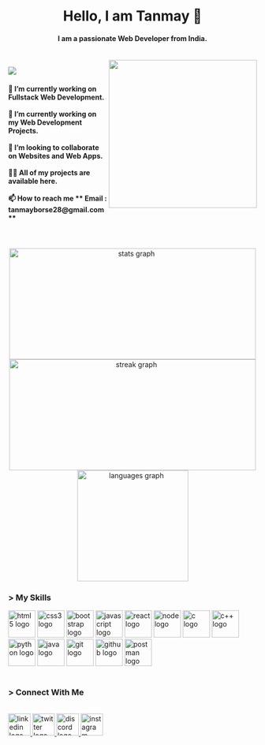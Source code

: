 <h1 align="center">Hello, I am Tanmay 👋 </h1>


<h4 align="center">I am a passionate Web Developer from India.</h4>
<br>
<img align='right' src="https://tse4.mm.bing.net/th/id/OIG1.JyNqeSjaZukrFUC12bGJ?pid=ImgGn" height='300'>
<p align='left'><img src="https://komarev.com/ghpvc/?username=MeTanmay"></p>

<h4 align="left">🔭 I’m currently working on Fullstack Web Development.<br><br>🌱 I’m currently working on my Web Development Projects.<br><br>👯 I’m looking to collaborate on Websites and Web Apps.<br><br>👨‍💻 All of my projects are available here.<br><br>📫 How to reach me ** Email : tanmayborse28@gmail.com **<br><br>
</h4>
<br>




  <div align="center">
    <img src="https://github-readme-stats.vercel.app/api?username=MeTanmay&hide_title=false&hide_rank=false&show_icons=true&include_all_commits=true&count_private=true&disable_animations=false&theme=codeSTACKr&locale=en&hide_border=false&border_radius=5&order=3" height="225" width="500" alt="stats graph" />
  </div>

  <div align="center">
    <img src="https://streak-stats.demolab.com?user=MeTanmay&locale=en&mode=daily&theme=codeSTACKr&hide_border=false&border_radius=5&order=3" height="225" width="500" alt="streak graph" />
  </div>



<div align="center">
  <img src="https://github-readme-stats.vercel.app/api/top-langs?username=MeTanmay&locale=en&hide_title=false&layout=compact&card_width=320&langs_count=5&theme=codeSTACKr&hide_border=false&border_radius=5&order=3" height="225" alt="languages graph"  />
</div>



<h3 align="left" >> My Skills</h3>



<div align="left">
  <img src="https://cdn.jsdelivr.net/gh/devicons/devicon/icons/html5/html5-original.svg" height="55" width="55" alt="html5 logo"  /> 
  <img src="https://cdn.jsdelivr.net/gh/devicons/devicon/icons/css3/css3-original.svg" height="55" width="55" alt="css3 logo"  />
  <img src="https://cdn.jsdelivr.net/gh/devicons/devicon/icons/bootstrap/bootstrap-original.svg" height="55" width="55" alt="bootstrap logo"  />
  
  <img src="https://cdn.jsdelivr.net/gh/devicons/devicon/icons/javascript/javascript-original.svg" height="55" width="55" alt="javascript logo"  />
  <img src="https://cdn.jsdelivr.net/gh/devicons/devicon/icons/react/react-original.svg" height="55" width="55" alt="react logo"  />
  <img src="https://cdn.jsdelivr.net/gh/devicons/devicon/icons/nodejs/nodejs-original-wordmark.svg" height="55" width="55" alt="node logo"  />
  <img src="https://cdn.jsdelivr.net/gh/devicons/devicon/icons/c/c-original.svg" height="55" width="55" alt="c logo"  />
  <img src="https://cdn.jsdelivr.net/gh/devicons/devicon/icons/cplusplus/cplusplus-original.svg" height="55" width="55" alt="c++ logo"  />
  <img src="https://cdn.jsdelivr.net/gh/devicons/devicon/icons/python/python-original.svg" height="55" width="55" alt="python logo"  />
  <img src="https://cdn.jsdelivr.net/gh/devicons/devicon/icons/java/java-original.svg" height="55" width="55" alt="java logo"  />
  <img src="https://cdn.jsdelivr.net/gh/devicons/devicon/icons/git/git-original.svg" height="55" width="55" alt="git logo"  />
  <img src="https://cdn.jsdelivr.net/gh/devicons/devicon/icons/github/github-original.svg" height="55" width="55" alt="github logo"  />
  <img src="https://cdn.jsdelivr.net/gh/devicons/devicon/icons/postman/postman-original.svg" height="55" width="55" alt="postman logo"  />
  

</div>



<br clear="both">

<h3 align="left" >> Connect With Me</h3>



<br clear="both">

<div align="left">
  <a href="https://www.linkedin.com/in/tanmay-borse-53877023a" target="_blank">
    <img src="https://raw.githubusercontent.com/maurodesouza/profile-readme-generator/master/src/assets/icons/social/linkedin/default.svg" width="45" height="45" alt="linkedin logo"  />
  </a>
  <a href="https://twitter.com/tanmayborse_28" target="_blank">
    <img src="https://raw.githubusercontent.com/maurodesouza/profile-readme-generator/master/src/assets/icons/social/twitter/default.svg" width="45" height="45" alt="twitter logo"  />
  </a>
  <a href="https://discord.com/users/939022627228508163" target="_blank">
    <img src="https://raw.githubusercontent.com/maurodesouza/profile-readme-generator/master/src/assets/icons/social/discord/default.svg" width="45" height="45" alt="discord logo"  />
  </a>
  <a href="https://instagram.com/tanmay.borse_28?igshid=ZDdkNTZiNTM=" target="_blank">
    <img src="https://raw.githubusercontent.com/maurodesouza/profile-readme-generator/master/src/assets/icons/social/instagram/default.svg" width="45" height="45" alt="instagram logo"  />
  </a>
</div>


